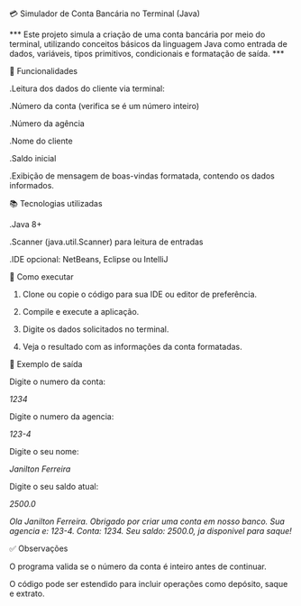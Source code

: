 💳 Simulador de Conta Bancária no Terminal (Java)

***  Este projeto simula a criação de uma conta bancária por meio do terminal, utilizando conceitos básicos da linguagem Java como entrada de dados, variáveis, tipos primitivos, condicionais e formatação de saída. ***

🧩 Funcionalidades

.Leitura dos dados do cliente via terminal:

.Número da conta (verifica se é um número inteiro)

.Número da agência

.Nome do cliente

.Saldo inicial

.Exibição de mensagem de boas-vindas formatada, contendo os dados informados.

📚 Tecnologias utilizadas

.Java 8+

.Scanner (java.util.Scanner) para leitura de entradas

.IDE opcional: NetBeans, Eclipse ou IntelliJ

🚀 Como executar

1. Clone ou copie o código para sua IDE ou editor de preferência.

2. Compile e execute a aplicação.

3. Digite os dados solicitados no terminal.

4. Veja o resultado com as informações da conta formatadas.

📌 Exemplo de saída

Digite o numero da conta:

*1234*

Digite o numero da agencia:

*123-4*

Digite o seu nome:

*Janilton Ferreira*

Digite o seu saldo atual:

*2500.0*

*Ola Janilton Ferreira. Obrigado por criar uma conta em nosso banco. Sua agencia e: 123-4. Conta: 1234. Seu saldo: 2500.0, ja disponivel para saque!*

✅ Observações

O programa valida se o número da conta é inteiro antes de continuar.

O código pode ser estendido para incluir operações como depósito, saque e extrato.
